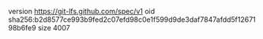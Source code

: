 version https://git-lfs.github.com/spec/v1
oid sha256:b2d8577ce993b9fed2c07efd98c0e1f599d9de3daf7847afdd5f1267198b6fe9
size 4007
